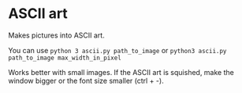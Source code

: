 # ASCII art

Makes pictures into ASCII art.

You can use `python 3 ascii.py path_to_image` or `python3 ascii.py path_to_image max_width_in_pixel`

Works better with small images. If the ASCII art is squished, make the window bigger or the font size smaller (ctrl + -).